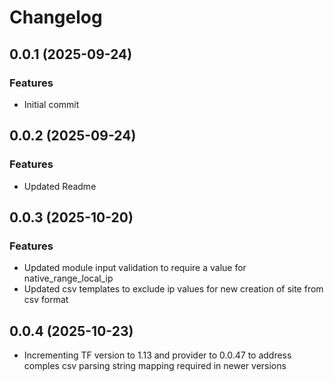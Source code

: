 # Changelog

## 0.0.1 (2025-09-24)

### Features
- Initial commit

## 0.0.2 (2025-09-24)

### Features
- Updated Readme

## 0.0.3 (2025-10-20)

### Features
- Updated module input validation to require a value for native_range_local_ip
- Updated csv templates to exclude ip values for new creation of site from csv format

## 0.0.4 (2025-10-23)
- Incrementing TF version to 1.13 and provider to 0.0.47 to address comples csv parsing string mapping required in newer versions
